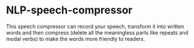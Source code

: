 # NLP-speech-compressor
This speech compressor can record your speech, transform it into written words and then compress (delete all the meaningless parts like repeats and modal verbs) to make the words more friendly to readers.
